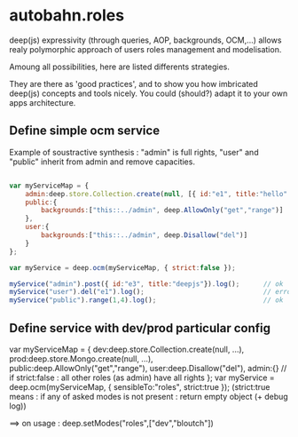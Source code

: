 autobahn.roles
===

deep(js) expressivity (through queries, AOP, backgrounds, OCM,...) allows realy polymorphic approach of users roles management and modelisation.

Amoung all possibilities, here are listed differents strategies.

They are there as 'good practices', and to show you how imbricated deep(js) concepts and tools nicely.
You could (should?) adapt it to your own apps architecture.


## Define simple ocm service

Example of soustractive synthesis : "admin" is full rights, "user" and "public" inherit from admin and remove capacities.

```javascript

var myServiceMap = {
	admin:deep.store.Collection.create(null, [{ id:"e1", title:"hello" }, { id:"e2", title:"world" }]),
	public:{
		backgrounds:["this::../admin", deep.AllowOnly("get","range")]
	},
	user:{
		backgrounds:["this::../admin", deep.Disallow("del")]
	}
};

var myService = deep.ocm(myServiceMap, { strict:false });

myService("admin").post({ id:"e3", title:"deepjs"}).log();		// ok
myService("user").del("e1").log();								// error : 403
myService("public").range(1,4).log();							// ok

```


## Define service with dev/prod particular config 

var myServiceMap = {
	dev:deep.store.Collection.create(null, ...),
	prod:deep.store.Mongo.create(null, ...),
	public:deep.AllowOnly("get","range"),
	user:deep.Disallow("del"),
	admin:{}
	// if strict:false : all other roles (as admin) have all rights
};
var myService = deep.ocm(myServiceMap, { sensibleTo:"roles", strict:true });
(strict:true means : if any of asked modes is not present : return empty object (+ debug log))

==> on usage :
deep.setModes("roles",["dev","bloutch"])

